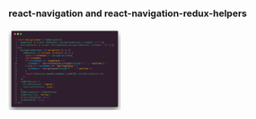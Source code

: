 ### react-navigation and react-navigation-redux-helpers

<img src="./assets/tab-navigator.png" width="200"/>